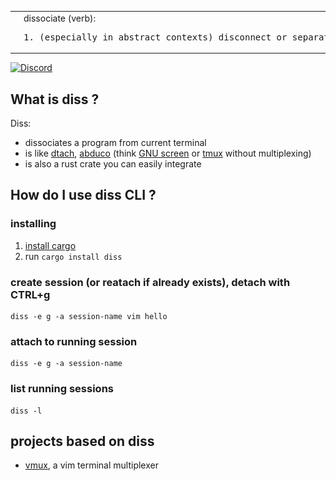 <table>
<tr>
<td>
<img src=diss_logo.png width=100>
</td>
<td>
dissociate (verb):
<pre>
1. (especially in abstract contexts) disconnect or separate.
</pre>
</td>
</tr>
</table>

[![Discord](https://img.shields.io/badge/discord--blue?logo=discord)](https://discord.gg/F684Y8rYwZ)

## What is diss ?

Diss:

- dissociates a program from current terminal
- is like [dtach](https://github.com/crigler/dtach), [abduco](https://github.com/martanne/abduco) (think [GNU screen](https://www.gnu.org/software/screen/) or [tmux](https://github.com/tmux/tmux) without multiplexing)
- is also a rust crate you can easily integrate

## How do I use diss CLI ?

### installing

1. [install cargo](https://doc.rust-lang.org/cargo/getting-started/installation.html)
2. run `cargo install diss`

### create session (or reatach if already exists), detach with CTRL+g

```
diss -e g -a session-name vim hello
```

### attach to running session

```
diss -e g -a session-name
```

### list running sessions

```
diss -l
```

## projects based on diss

- [vmux](https://github.com/yazgoo/vmux), a vim terminal multiplexer
